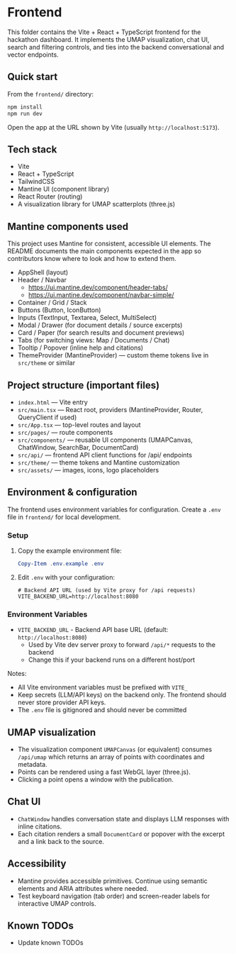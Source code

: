 # Frontend

This folder contains the Vite + React + TypeScript frontend for the hackathon dashboard. It implements the UMAP visualization, chat UI, search and filtering controls, and ties into the backend conversational and vector endpoints.

## Quick start

From the `frontend/` directory:

```powershell
npm install
npm run dev
```

Open the app at the URL shown by Vite (usually `http://localhost:5173`).

## Tech stack

- Vite
- React + TypeScript
- TailwindCSS
- Mantine UI (component library)
- React Router (routing)
- A visualization library for UMAP scatterplots (three.js)

## Mantine components used

This project uses Mantine for consistent, accessible UI elements. The README documents the main components expected in the app so contributors know where to look and how to extend them.

- AppShell (layout)
- Header / Navbar
  - https://ui.mantine.dev/component/header-tabs/
  - https://ui.mantine.dev/component/navbar-simple/
- Container / Grid / Stack
- Buttons (Button, IconButton)
- Inputs (TextInput, Textarea, Select, MultiSelect)
- Modal / Drawer (for document details / source excerpts)
- Card / Paper (for search results and document previews)
- Tabs (for switching views: Map / Documents / Chat)
- Tooltip / Popover (inline help and citations)
- ThemeProvider (MantineProvider) — custom theme tokens live in `src/theme` or similar

## Project structure (important files)

- `index.html` — Vite entry
- `src/main.tsx` — React root, providers (MantineProvider, Router, QueryClient if used)
- `src/App.tsx` — top-level routes and layout
- `src/pages/` — route components
- `src/components/` — reusable UI components (UMAPCanvas, ChatWindow, SearchBar, DocumentCard)
- `src/api/` — frontend API client functions for /api/ endpoints
- `src/theme/` — theme tokens and Mantine customization
- `src/assets/` — images, icons, logo placeholders

## Environment & configuration

The frontend uses environment variables for configuration. Create a `.env` file in `frontend/` for local development.

### Setup

1. Copy the example environment file:
   ```powershell
   Copy-Item .env.example .env
   ```

2. Edit `.env` with your configuration:
   ```env
   # Backend API URL (used by Vite proxy for /api requests)
   VITE_BACKEND_URL=http://localhost:8080
   ```

### Environment Variables

- `VITE_BACKEND_URL` - Backend API base URL (default: `http://localhost:8080`)
  - Used by Vite dev server proxy to forward `/api/*` requests to the backend
  - Change this if your backend runs on a different host/port

Notes:
- All Vite environment variables must be prefixed with `VITE_`
- Keep secrets (LLM/API keys) on the backend only. The frontend should never store provider API keys.
- The `.env` file is gitignored and should never be committed

## UMAP visualization

- The visualization component `UMAPCanvas` (or equivalent) consumes `/api/umap` which returns an array of points with coordinates and metadata.
- Points can be rendered using a fast WebGL layer (three.js).
- Clicking a point opens a window with the publication.

## Chat UI

- `ChatWindow` handles conversation state and displays LLM responses with inline citations.
- Each citation renders a small `DocumentCard` or popover with the excerpt and a link back to the source.

## Accessibility

- Mantine provides accessible primitives. Continue using semantic elements and ARIA attributes where needed.
- Test keyboard navigation (tab order) and screen-reader labels for interactive UMAP controls.

## Known TODOs

- Update known TODOs